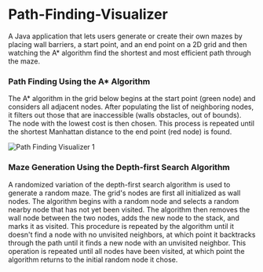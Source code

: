 # Path-Finding-Visualizer
A Java application that lets users generate or create their own mazes by placing wall barriers, a start point, and an end point on a 2D grid and then watching the A* algorithm find the shortest and most efficient path through the maze.

### Path Finding Using the A* Algorithm
The A* algorithm in the grid below begins at the start point (green node) and considers all adjacent nodes. After populating the list of neighboring nodes, it filters out those that are inaccessible (walls obstacles, out of bounds). The node with the lowest cost is then chosen. This process is repeated until the shortest Manhattan distance to the end point (red node) is found.

![Path Finding Visualizer 1](https://user-images.githubusercontent.com/60056206/181806482-df3a1c2f-ab26-44cb-9219-029c86f07e5d.gif)

### Maze Generation Using the Depth-first Search Algorithm
A randomized variation of the depth-first search algorithm is used to generate a random maze. The grid's nodes are first all initialized as wall nodes. The algorithm begins with a random node and selects a random nearby node that has not yet been visited. The algorithm then removes the wall node between the two nodes, adds the new node to the stack, and marks it as visited. This procedure is repeated by the algorithm until it doesn't find a node with no unvisited neighbors, at which point it backtracks through the path until it finds a new node with an unvisited neighbor. This operation is repeated until all nodes have been visited, at which point the algorithm returns to the initial random node it chose.